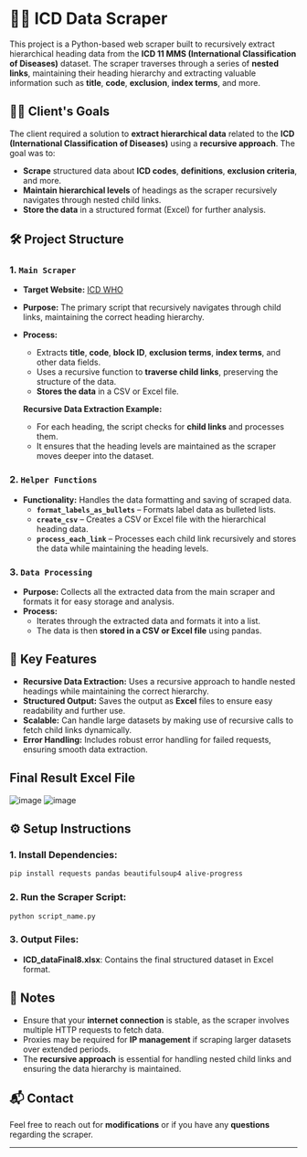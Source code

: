 
# 🧑‍⚕️ ICD Data Scraper

This project is a Python-based web scraper built to recursively extract hierarchical heading data from the **ICD 11 MMS (International Classification of Diseases)** dataset. The scraper traverses through a series of **nested links**, maintaining their heading hierarchy and extracting valuable information such as **title**, **code**, **exclusion**, **index terms**, and more.

## 🧑‍💼 **Client's Goals**

The client required a solution to **extract hierarchical data** related to the **ICD (International Classification of Diseases)** using a **recursive approach**. The goal was to:
- **Scrape** structured data about **ICD codes**, **definitions**, **exclusion criteria**, and more.
- **Maintain hierarchical levels** of headings as the scraper recursively navigates through nested child links.
- **Store the data** in a structured format (Excel) for further analysis.

## 🛠️ **Project Structure**

### 1. **`Main Scraper`**

- **Target Website:** [ICD WHO](https://id.who.int/icd/release/11/2025-01/mms)
- **Purpose:** The primary script that recursively navigates through child links, maintaining the correct heading hierarchy.
- **Process:**
  - Extracts **title**, **code**, **block ID**, **exclusion terms**, **index terms**, and other data fields.
  - Uses a recursive function to **traverse child links**, preserving the structure of the data.
  - **Stores the data** in a CSV or Excel file.
  
  **Recursive Data Extraction Example:**
  - For each heading, the script checks for **child links** and processes them.
  - It ensures that the heading levels are maintained as the scraper moves deeper into the dataset.

### 2. **`Helper Functions`**

- **Functionality:** Handles the data formatting and saving of scraped data.
  - **`format_labels_as_bullets`** – Formats label data as bulleted lists.
  - **`create_csv`** – Creates a CSV or Excel file with the hierarchical heading data.
  - **`process_each_link`** – Processes each child link recursively and stores the data while maintaining the heading levels.

### 3. **`Data Processing`**

- **Purpose:** Collects all the extracted data from the main scraper and formats it for easy storage and analysis.
- **Process:**
  - Iterates through the extracted data and formats it into a list.
  - The data is then **stored in a CSV or Excel file** using pandas.

## 🎯 **Key Features**

- **Recursive Data Extraction:** Uses a recursive approach to handle nested headings while maintaining the correct hierarchy.
- **Structured Output:** Saves the output as **Excel** files to ensure easy readability and further use.
- **Scalable:** Can handle large datasets by making use of recursive calls to fetch child links dynamically.
- **Error Handling:** Includes robust error handling for failed requests, ensuring smooth data extraction.
## Final Result Excel File
![image](https://github.com/user-attachments/assets/cd3e7ad0-f698-4cad-9925-419007a25553)
![image](https://github.com/user-attachments/assets/aeaf5278-6c05-41ab-9b8f-8a282ef89149)

## ⚙️ **Setup Instructions**

### 1. **Install Dependencies:**
```bash
pip install requests pandas beautifulsoup4 alive-progress
```

### 2. **Run the Scraper Script:**
```bash
python script_name.py
```

### 3. **Output Files:**
- **ICD_dataFinal8.xlsx**: Contains the final structured dataset in Excel format.

## 📌 **Notes**

- Ensure that your **internet connection** is stable, as the scraper involves multiple HTTP requests to fetch data.
- Proxies may be required for **IP management** if scraping larger datasets over extended periods.
- The **recursive approach** is essential for handling nested child links and ensuring the data hierarchy is maintained.

## 📬 **Contact**

Feel free to reach out for **modifications** or if you have any **questions** regarding the scraper.

---
